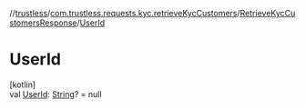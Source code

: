 //[trustless](../../../index.md)/[com.trustless.requests.kyc.retrieveKycCustomers](../index.md)/[RetrieveKycCustomersResponse](index.md)/[UserId](-user-id.md)

# UserId

[kotlin]\
val [UserId](-user-id.md): [String](https://kotlinlang.org/api/latest/jvm/stdlib/kotlin/-string/index.html)? = null
